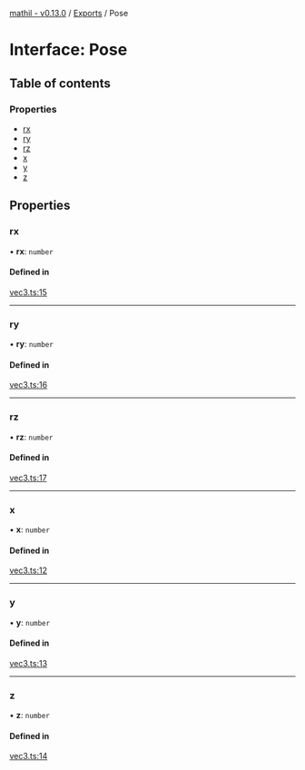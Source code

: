 [mathil - v0.13.0](../README.md) / [Exports](../modules.md) / Pose

# Interface: Pose

## Table of contents

### Properties

- [rx](Pose.md#rx)
- [ry](Pose.md#ry)
- [rz](Pose.md#rz)
- [x](Pose.md#x)
- [y](Pose.md#y)
- [z](Pose.md#z)

## Properties

### rx

• **rx**: `number`

#### Defined in

[vec3.ts:15](https://github.com/eransed/mathil/blob/0629cd8/src/vec3.ts#L15)

___

### ry

• **ry**: `number`

#### Defined in

[vec3.ts:16](https://github.com/eransed/mathil/blob/0629cd8/src/vec3.ts#L16)

___

### rz

• **rz**: `number`

#### Defined in

[vec3.ts:17](https://github.com/eransed/mathil/blob/0629cd8/src/vec3.ts#L17)

___

### x

• **x**: `number`

#### Defined in

[vec3.ts:12](https://github.com/eransed/mathil/blob/0629cd8/src/vec3.ts#L12)

___

### y

• **y**: `number`

#### Defined in

[vec3.ts:13](https://github.com/eransed/mathil/blob/0629cd8/src/vec3.ts#L13)

___

### z

• **z**: `number`

#### Defined in

[vec3.ts:14](https://github.com/eransed/mathil/blob/0629cd8/src/vec3.ts#L14)

